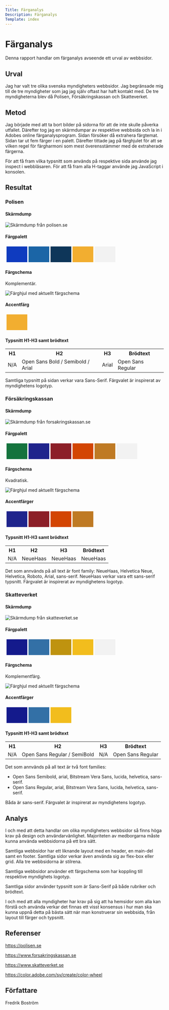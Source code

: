 ```yaml
---
Title: Färganalys
Description: Färganalys
Template: index
---
```


Färganalys
=======================
Denna rapport handlar om färganalys avseende ett urval av webbsidor.


Urval
-----------------------
Jag har valt tre olika svenska myndigheters webbsidor. Jag begränsade mig till de tre myndigheter som jag jag själv oftast har haft kontakt med. De tre myndigheterna blev då Polisen, Försäkringskassan och Skatteverket.


Metod
-----------------------
Jag började med att ta bort bilder på sidorna för att de inte skulle påverka utfallet. Därefter tog jag en skärmdumpar av respektive webbsida och la in i Adobes online färganalysprogram. Sidan försöker då extrahera färgtemat. Sidan tar ut fem färger i en palett. Därefter tittade jag på färghjulet för att se vilken regel för färgharmoni som mest överensstämmer med de extraherade färgerna.

För att få fram vilka typsnitt som används på respektive sida använde jag inspect i webbläsaren. För att få fram alla H-taggar använde jag JavaScript i konsolen.


Resultat
-----------------------

### Polisen

#### Skärmdump

![Skärmdump från polisen.se](%assets_url%/img/polisen.se_no-img.png)


#### Färgpalett
<table style="border-spacing: 4px; border-collapse: separate">
<tr>
    <td style="height: 50px; width: 50px; background-color: #0F3BBF">
    <td style="height: 50px; width: 50px; background-color: #1B65A6">
    <td style="height: 50px; width: 50px; background-color: #0E3659">
    <td style="height: 50px; width: 50px; background-color: #F2AE30">
    <td style="height: 50px; width: 50px; background-color: #F2F2F2">
</tr>
</table>


#### Färgschema

Komplementär.

![Färghjul med aktuellt färgschema](%assets_url%/img/polisen_schema.png)


#### Accentfärg
<table style="border-spacing: 4px; border-collapse: separate">
<tr>
    <td style="height: 50px; width: 50px; background-color: #F2AE30">
</tr>
</table>


#### Typsnitt H1-H3 samt brödtext
<table>
<tr>
    <th>H1</th>
    <th>H2</th>
    <th>H3</th>
    <th>Brödtext</th>
</tr>
<tr>
    <td>N/A</td>
    <td>Open Sans Bold / Semibold / Arial</td>
    <td>Arial</td>
    <td>Open Sans Regular</td>
</tr>
</table>

Samtliga typsnitt på sidan verkar vara Sans-Serif.
Färgvalet är inspirerat av myndighetens logotyp.



### Försäkringskassan


#### Skärmdump

![Skärmdump från forsakringskassan.se](%assets_url%/img/forsakringskassan.se_no-img.png)


#### Färgpalett
<table style="border-spacing: 4px; border-collapse: separate">
<tr>
<td style="height: 50px; width: 50px; background-color: #14733D">
<td style="height: 50px; width: 50px; background-color: #1F248C">
<td style="height: 50px; width: 50px; background-color: #8C1F28">
<td style="height: 50px; width: 50px; background-color: #D34503">
<td style="height: 50px; width: 50px; background-color: #BF7A24">
<td style="height: 50px; width: 50px; background-color: #F2F2F2">
</tr>
</table>


#### Färgschema

Kvadratisk.

![Färghjul med aktuellt färgschema](%assets_url%/img/forsakringskassan_schema.png)


#### Accentfärger
<table style="border-spacing: 4px; border-collapse: separate">
<tr>
<td style="height: 50px; width: 50px; background-color: #1F248C">
<td style="height: 50px; width: 50px; background-color: #8C1F28">
<td style="height: 50px; width: 50px; background-color: #D34503">
<td style="height: 50px; width: 50px; background-color: #BF7A24">
</tr>
</table>


#### Typsnitt H1-H3 samt brödtext
<table>
<tr>
    <th>H1</th>
    <th>H2</th>
    <th>H3</th>
    <th>Brödtext</th>
</tr>
<tr>
    <td>N/A</td>
    <td>NeueHaas</td>
    <td>NeueHaas</td>
    <td>NeueHaas</td>
</tr>
</table>

Det som annvänds på all text är font family: NeueHaas, Helvetica Neue, Helvetica, Roboto, Arial, sans-serif. NeueHaas verkar vara ett sans-serif typsnitt.
Färgvalet är inspirerat av myndighetens logotyp.



### Skatteverket


#### Skärmdump

![Skärmdump från skatteverket.se](%assets_url%/img/skatteverket.se_no-img.png)


#### Färgpalett
<table style="border-spacing: 4px; border-collapse: separate">
<tr>
<td style="height: 50px; width: 50px; background-color: #141A8C">
<td style="height: 50px; width: 50px; background-color: #3370A6">
<td style="height: 50px; width: 50px; background-color: #BF930F">
<td style="height: 50px; width: 50px; background-color: #F2BD1D">
<td style="height: 50px; width: 50px; background-color: #F2F2F2">
</tr>
</table>


#### Färgschema

Komplementfärg.

![Färghjul med aktuellt färgschema](%assets_url%/img/skatteverket_schema.png)


#### Accentfärger
<table style="border-spacing: 4px; border-collapse: separate">
<tr>
<td style="height: 50px; width: 50px; background-color: #141A8C">
<td style="height: 50px; width: 50px; background-color: #3370A6">
<td style="height: 50px; width: 50px; background-color: #F2BD1D">
</tr>
</table>

#### Typsnitt H1-H3 samt brödtext
<table>
<tr>
    <th>H1</th>
    <th>H2</th>
    <th>H3</th>
    <th>Brödtext</th>
</tr>
<tr>
    <td>N/A</td>
    <td>Open Sans Regular / SemiBold</td>
    <td>N/A</td>
    <td>Open Sans Regular</td>
</tr>
</table>

Det som annvänds på all text är två font families:
* Open Sans Semibold, arial, Bitstream Vera Sans, lucida, helvetica, sans-serif.
* Open Sans Regular, arial, Bitstream Vera Sans, lucida, helvetica, sans-serif.

Båda är sans-serif.
Färgvalet är inspirerat av myndighetens logotyp.


Analys
-----------------------
I och med att detta handlar om olika myndigheters webbsidor så finns höga krav på design och användarvänlighet. Majoriteten av medborgarna måste kunna använda webbsidorna på ett bra sätt. 

Samtliga webbsidor har ett liknande layout med en header, en main-del samt en footer. Samtliga sidor verkar även använda sig av flex-box eller grid. Alla tre webbsidorna är stilrena. 

Samtliga webbsidor använder ett färgschema som har koppling till respektive myndighets logotyp.

Samtliga sidor använder typsnitt som är Sans-Serif på både rubriker och brödtext.

I och med att alla myndigheter har krav på sig att ha hemsidor som alla kan förstå och använda verkar det finnas ett visst konsensus i hur man ska kunna uppnå detta på bästa sätt när man konstruerar sin webbsida, från layout till färger och typsnitt.


Referenser
-----------------------
https://polisen.se

https://www.forsakringskassan.se

https://www.skatteverket.se

https://color.adobe.com/sv/create/color-wheel


Författare
-----------------------
Fredrik Boström
